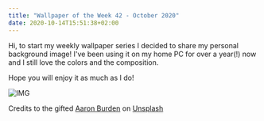 ```yaml
---
title: "Wallpaper of the Week 42 - October 2020"
date: 2020-10-14T15:51:38+02:00
---
```


Hi, 
to start my weekly wallpaper series I decided to share my personal background image!
I've been using it on my home PC for over a year(!) now and I still love the colors and the composition.

Hope you will enjoy it as much as I do!

![IMG](https://images.unsplash.com/photo-1495584721172-1bddffac2f5f?ixlib=rb-1.2.1&ixid=eyJhcHBfaWQiOjEyMDd9&auto=format&fit=crop&w=2534&q=80)

Credits to the gifted [Aaron Burden](https://unsplash.com/@aaronburden?utm_source=unsplash&amp;utm_medium=referral&amp;utm_content=creditCopyText) on [Unsplash](https://unsplash.com/photos/iMVzDFNyAUY)